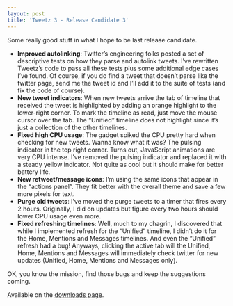 ```yaml
---
layout: post
title: 'Tweetz 3 - Release Candidate 3'
---
```

Some really good stuff in what I hope to be last release candidate.

  * **Improved autolinking**: Twitter’s engineering folks posted a set of descriptive tests on how they parse and autolink tweets. I’ve rewritten Tweetz’s code to pass all these tests plus some additional edge cases I’ve found. Of course, if you do find a tweet that doesn’t parse like the twitter page, send me the tweet id and I’ll add it to the suite of tests (and fix the code of course).
  * **New tweet indicators**: When new tweets arrive the tab of timeline that received the tweet is highlighted by adding an orange highlight to the lower-right corner. To mark the timeline as read, just move the mouse cursor over the tab. The “Unified” timeline does not highlight since it’s just a collection of the other timelines.
  * **Fixed high CPU usage**: The gadget spiked the CPU pretty hard when checking for new tweets. Wanna know what it was? The pulsing indicator in the top right corner. Turns out, JavaScript animations are very CPU intense. I’ve removed the pulsing indicator and replaced it with a steady yellow indicator. Not quite as cool but it should make for better battery life.
  * **New retweet/message icons**: I’m using the same icons that appear in the “actions panel”. They fit better with the overall theme and save a few more pixels for text.
  * **Purge old tweets**: I’ve moved the purge tweets to a timer that fires every 2 hours. Originally, I did on updates but figure every two hours should lower CPU usage even more.
  * **Fixed refreshing timelines**: Well, much to my chagrin, I discovered that while I implemented refresh for the “Unified” timeline, I didn’t do it for the Home, Mentions and Messages timelines. And even the “Unified” refresh had a bug! Anyways, clicking the active tab will the Unified, Home, Mentions and Messages will immediately check twitter for new updates (Unified, Home, Mentions and Messages only).

OK, you know the mission, find those bugs and keep the suggestions coming.

Available on the [downloads page](/downloads).
